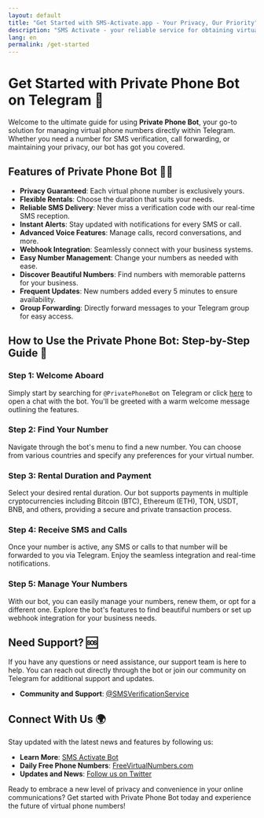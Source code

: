 ```yaml
---
layout: default
title: "Get Started with SMS-Activate.app - Your Privacy, Our Priority"
description: "SMS Activate - your reliable service for obtaining virtual phone numbers for SMS verification without disclosing personal details. Learn how to start using our service."
lang: en
permalink: /get-started
---
```


# Get Started with Private Phone Bot on Telegram 🚀

Welcome to the ultimate guide for using **Private Phone Bot**, your go-to solution for managing virtual phone numbers directly within Telegram. Whether you need a number for SMS verification, call forwarding, or maintaining your privacy, our bot has got you covered.

## Features of Private Phone Bot 🤖✨

- **Privacy Guaranteed**: Each virtual phone number is exclusively yours.
- **Flexible Rentals**: Choose the duration that suits your needs.
- **Reliable SMS Delivery**: Never miss a verification code with our real-time SMS reception.
- **Instant Alerts**: Stay updated with notifications for every SMS or call.
- **Advanced Voice Features**: Manage calls, record conversations, and more.
- **Webhook Integration**: Seamlessly connect with your business systems.
- **Easy Number Management**: Change your numbers as needed with ease.
- **Discover Beautiful Numbers**: Find numbers with memorable patterns for your business.
- **Frequent Updates**: New numbers added every 5 minutes to ensure availability.
- **Group Forwarding**: Directly forward messages to your Telegram group for easy access.

## How to Use the Private Phone Bot: Step-by-Step Guide 📘

### Step 1: Welcome Aboard
Simply start by searching for `@PrivatePhoneBot` on Telegram or click [here](https://t.me/PrivatePhoneBot) to open a chat with the bot. You'll be greeted with a warm welcome message outlining the features.

### Step 2: Find Your Number
Navigate through the bot's menu to find a new number. You can choose from various countries and specify any preferences for your virtual number.

### Step 3: Rental Duration and Payment
Select your desired rental duration. Our bot supports payments in multiple cryptocurrencies including Bitcoin (BTC), Ethereum (ETH), TON, USDT, BNB, and others, providing a secure and private transaction process.

### Step 4: Receive SMS and Calls
Once your number is active, any SMS or calls to that number will be forwarded to you via Telegram. Enjoy the seamless integration and real-time notifications.

### Step 5: Manage Your Numbers
With our bot, you can easily manage your numbers, renew them, or opt for a different one. Explore the bot's features to find beautiful numbers or set up webhook integration for your business needs.

## Need Support? 🆘
If you have any questions or need assistance, our support team is here to help. You can reach out directly through the bot or join our community on Telegram for additional support and updates.

- **Community and Support**: [@SMSVerificationService](https://t.me/SmsVerificationService)

## Connect With Us 🌍
Stay updated with the latest news and features by following us:

- **Learn More**: [SMS Activate Bot](https://sms-activate.bot)
- **Daily Free Phone Numbers**: [FreeVirtualNumbers.com](https://freevirtualnumbers.com/)
- **Updates and News**: [Follow us on Twitter](https://twitter.com/PrivatePhoneBot)

Ready to embrace a new level of privacy and convenience in your online communications? Get started with Private Phone Bot today and experience the future of virtual phone numbers!